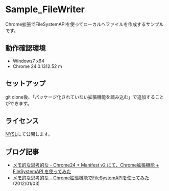 Sample_FileWriter
========

Chrome拡張でFileSystemAPIを使ってローカルへファイルを作成するサンプルです。



動作確認環境
----------

* Windows7 x64
* Chrome 24.0.1312.52 m



セットアップ
----------

git clone後、「パッケージ化されていない拡張機能を読み込む」で追加することができます。


ライセンス
----------
[NYSL](http://www.kmonos.net/nysl/)にて公開します。


ブログ記事
----------
* [メモ的な思考的な - Chrome24 + Manifest v2 にて、Chrome拡張機能 + FileSystemAPI を使ってみた](http://d.hatena.ne.jp/thinkAmi/20130119/1358545530)
* [メモ的な思考的な - Chrome拡張機能でFileSystemAPIを使ってみた](http://d.hatena.ne.jp/thinkAmi/20120103/1325539053) (2012/01/03)
